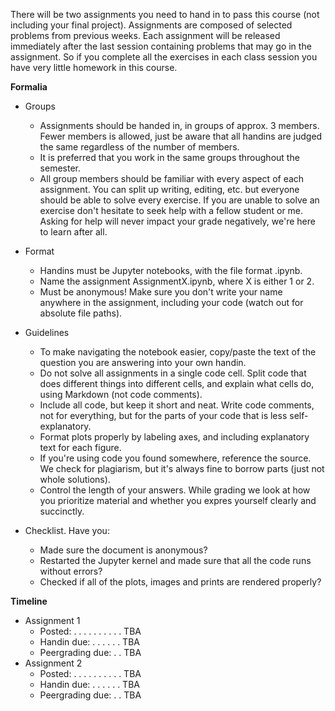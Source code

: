 There will be two assignments you need to hand in to pass this course (not including your final project). Assignments are composed of selected problems from previous weeks. Each assignment will be released immediately after the last session containing problems that may go in the assignment. So if you complete all the exercises in each class session you have very little homework in this course.

**Formalia**
* Groups
    * Assignments should be handed in, in groups of approx. 3 members. Fewer members is allowed, just be aware that all handins are judged the same regardless of the number of members.
    * It is preferred that you work in the same groups throughout the semester.
    * All group members should be familiar with every aspect of each assignment. You can split up writing, editing, etc. but everyone should be able to solve every exercise. If you are unable to solve an exercise don't hesitate to seek help with a fellow student or me. Asking for help will never impact your grade negatively, we're here to learn after all.

* Format
    * Handins must be Jupyter notebooks, with the file format .ipynb.
    * Name the assignment AssignmentX.ipynb, where X is either 1 or 2.
    * Must be anonymous! Make sure you don't write your name anywhere in the assignment, including your code (watch out for absolute file paths).

* Guidelines
    * To make navigating the notebook easier, copy/paste the text of the question you are answering into your own handin.
    * Do not solve all assignments in a single code cell. Split code that does different things into different cells, and explain what cells do, using Markdown (not code comments).
    * Include all code, but keep it short and neat. Write code comments, not for everything, but for the parts of your code that is less self-explanatory.
    * Format plots properly by labeling axes, and including explanatory text for each figure.
    * If you're using code you found somewhere, reference the source. We check for plagiarism, but it's always fine to borrow parts (just not whole solutions).
    * Control the length of your answers. While grading we look at how you prioritize material and whether you expres yourself clearly and succinctly.

* Checklist. Have you:
    * Made sure the document is anonymous?
    * Restarted the Jupyter kernel and made sure that all the code runs without errors?
    * Checked if all of the plots, images and prints are rendered properly?    

**Timeline**
* Assignment 1
    * Posted: . . . . . . . . . . TBA
    * Handin due: . . . . . . TBA
    * Peergrading due: . . TBA
* Assignment 2
    * Posted: . . . . . . . . . . TBA
    * Handin due: . . . . . . TBA
    * Peergrading due: . . TBA